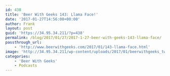 ```yaml
---
id: 438
title: 'Beer With Geeks 143: Llama Face!'
date: '2017-01-27T14:56:00+00:00'
author: Frank
layout: post
guid: 'https://34.95.34.211/?p=438'
permalink: /blog/2017/01/27/2017-1-27-beer-with-geeks-143-llama-face/
passthrough_url:
    - 'http://www.beerwithgeeks.com/2017/01/143-llama-face.html'
image: 'http://34.95.34.211/wp-content/uploads/2017/01/beerwithgeeks_twittercard-3.jpg'
categories:
    - 'Beer With Geeks'
    - Podcasts
---
```


<div class="
          image-block-outer-wrapper
          layout-caption-hidden
          design-layout-inline
          
          
          
        " data-test="image-block-inline-outer-wrapper"><figure class="
              sqs-block-image-figure
              intrinsic
            " style="max-width:250px;"><div class="image-block-wrapper" data-animation-override="" data-animation-role="image"><div class="sqs-image-shape-container-element
              
          
        
              has-aspect-ratio
            " style="
                position: relative;
                
                  padding-bottom:100%;
                
                overflow: hidden;
              "><noscript>![](https://images.squarespace-cdn.com/content/v1/5070e334e4b00907bc18faef/1485226669768-KF27ODMR9Z42FM61FD1Q/image-asset.jpeg)</noscript>![](https://images.squarespace-cdn.com/content/v1/5070e334e4b00907bc18faef/1485226669768-KF27ODMR9Z42FM61FD1Q/image-asset.jpeg)</div></div></figure></div>[This week on Beer With Geeks,](http://www.beerwithgeeks.com/2017/01/143-llama-face.html) Frank and Tim talk about the emperor who had no clothes — because he got turned into a llama. That’s right, it’s The Emperor’s New Groove! Cheers!

<div class="sqs-audio-embed" data-author="Thought Bubble Audio" data-color-theme="dark" data-design-style="minimal" data-duration-in-ms="" data-mime-type="audio/mpeg" data-show-download="true" data-title="Beer With Geeks 143: Llama Face!" data-url="http://www.podtrac.com/pts/redirect.mp3/archive.org/download/BWG143/BWG143.mp3"></div>